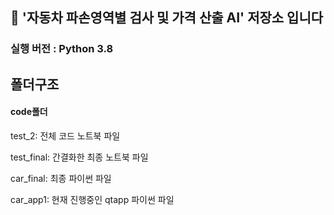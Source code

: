## 🚗 **'자동차 파손영역별 검사 및 가격 산출 AI' 저장소 입니다** 

### 실행 버전 : Python 3.8

## 폴더구조

#### code폴더
test_2: 전체 코드 노트북 파일


test_final: 간결화한 최종 노트북 파일


car_final: 최종 파이썬 파일


car_app1: 현재 진행중인 qtapp 파이썬 파일
